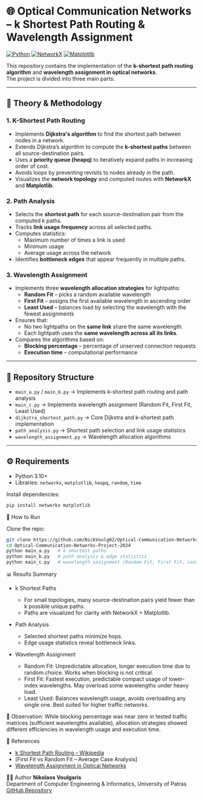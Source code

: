 # 🌐 Optical Communication Networks – k Shortest Path Routing & Wavelength Assignment

[![Python](https://img.shields.io/badge/Python-3.10+-blue)](https://www.python.org/)
[![NetworkX](https://img.shields.io/badge/Lib-NetworkX-green)](https://networkx.org/)
[![Matplotlib](https://img.shields.io/badge/Lib-Matplotlib-orange)](https://matplotlib.org/)

This repository contains the implementation of the **k-shortest path routing algorithm** and **wavelength assignment in optical networks**.  
The project is divided into three main parts:

---

## 📖 Theory & Methodology

### 1. K-Shortest Path Routing
- Implements **Dijkstra's algorithm** to find the shortest path between nodes in a network.  
- Extends Dijkstra’s algorithm to compute the **k-shortest paths** between all source-destination pairs.  
- Uses a **priority queue (heapq)** to iteratively expand paths in increasing order of cost.  
- Avoids loops by preventing revisits to nodes already in the path.  
- Visualizes the **network topology** and computed routes with **NetworkX** and **Matplotlib**.

### 2. Path Analysis
- Selects the **shortest path** for each source-destination pair from the computed k paths.  
- Tracks **link usage frequency** across all selected paths.  
- Computes statistics:
  - Maximum number of times a link is used  
  - Minimum usage  
  - Average usage across the network  
- Identifies **bottleneck edges** that appear frequently in multiple paths.  

### 3. Wavelength Assignment
- Implements three **wavelength allocation strategies** for lightpaths:
  - **Random Fit** – picks a random available wavelength  
  - **First Fit** – assigns the first available wavelength in ascending order  
  - **Least Used** – balances load by selecting the wavelength with the fewest assignments  
- Ensures that:
  - No two lightpaths on the **same link** share the same wavelength.  
  - Each lightpath uses the **same wavelength across all its links**.  
- Compares the algorithms based on:
  - **Blocking percentage** – percentage of unserved connection requests  
  - **Execution time** – computational performance  

---

## 📂 Repository Structure
- `main_a.py` / `main_b.py` → Implements k-shortest path routing and path analysis  
- `main_c.py` → Implements wavelength assignment (Random Fit, First Fit, Least Used)  
- `dijkstra_shortest_path.py` → Core Dijkstra and k-shortest path implementation  
- `path_analysis.py` → Shortest path selection and link usage statistics  
- `wavelength_assignment.py` → Wavelength allocation algorithms  

---

## ⚙️ Requirements
- Python 3.10+  
- Libraries: `networkx`, `matplotlib`, `heapq`, `random`, `time`  

Install dependencies:
```bash
pip install networkx matplotlib
```

🚀 How to Run

Clone the repo:
```bash
git clone https://github.com/NickVoulg02/Optical-Communication-Networks-Project-2024.git
cd Optical-Communication-Networks-Project-2024
python main_a.py   # k shortest paths
python main_b.py   # path analysis & edge statistics
python main_c.py   # wavelength assignment (Random Fit, First Fit, Least Used)
```

📊 Results Summary
- k Shortest Paths
  - For small topologies, many source-destination pairs yield fewer than k possible unique paths.
  - Paths are visualized for clarity with NetworkX + Matplotlib.

- Path Analysis
  - Selected shortest paths minimize hops.
  - Edge usage statistics reveal bottleneck links.

- Wavelength Assignment
  - Random Fit: Unpredictable allocation, longer execution time due to random.choice. Works when blocking is not critical.
  - First Fit: Fastest execution, predictable compact usage of lower-index wavelengths. May overload some wavelengths under heavy load.
  - Least Used: Balances wavelength usage, avoids overloading any single one. Best suited for higher traffic networks.

📌 Observation: While blocking percentage was near zero in tested traffic matrices (sufficient wavelengths available), allocation strategies showed different efficiencies in wavelength usage and execution time.

📖 References
- [k Shortest Path Routing – Wikipedia](https://en.wikipedia.org/wiki/K_shortest_path_routing)
- [First Fit vs Random Fit – Average Case Analysis]
- [Wavelength Assignment in Optical Networks](https://www.researchgate.net/publication/4287125_Wavelength_Assignment_in_Optical_Networks_with_Imprecise_Network_State_Information)

👨‍💻 Author
**Nikolaos Voulgaris**  
Department of Computer Engineering & Informatics, University of Patras  
[GitHub Repository](https://github.com/NickVoulg02/Information-Retrieval)  
